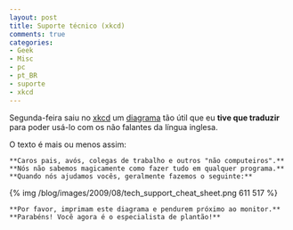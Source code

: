 ```yaml
---
layout: post
title: Suporte técnico (xkcd)
comments: true
categories:
- Geek
- Misc
- pc
- pt_BR
- suporte
- xkcd
---
```


Segunda-feira saiu no [xkcd](http://xkcd.com) um [diagrama](http://xkcd.com/627/) tão útil que eu **tive que traduzir** para poder usá-lo com os não falantes da língua inglesa.

O texto é mais ou menos assim:

    **Caros pais, avós, colegas de trabalho e outros "não computeiros".**
    **Nós não sabemos magicamente como fazer tudo em qualquer programa.**
    **Quando nós ajudamos vocês, geralmente fazemos o seguinte:**

{% img /blog/images/2009/08/tech_support_cheat_sheet.png 611 517 %}

    **Por favor, imprimam este diagrama e pendurem próximo ao monitor.**
    **Parabéns! Você agora é o especialista de plantão!**
